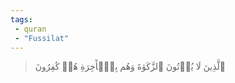 ```yaml
---
tags: 
 - quran 
 - "Fussilat"
---
```


> ٱلَّذِينَ لَا يُؤۡتُونَ ٱلزَّكَوٰةَ وَهُم بِٱلۡأٓخِرَةِ هُمۡ كَٰفِرُونَ
